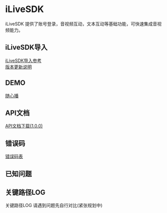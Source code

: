 # iLiveSDK
iLiveSDK 提供了账号登录，音视频互动，文本互动等基础功能，可快速集成音视频能力。

## iLiveSDK导入
[iLiveSDK导入参考](https://github.com/zhaoyang21cn/iLiveSDK_PC_Demos/blob/master/doc/iLiveSDK_README.md)<br/>
[版本更新说明](https://github.com/zhaoyang21cn/iLiveSDK_PC_Demos/blob/master/doc/iLiveSDK_ChangeList.md)


## DEMO
[随心播](https://github.com/zhaoyang21cn/iLiveSDK_PC_Demos/blob/master/doc/suixinbo_README.md)

## API文档
[API文档下载(1.0.0)](https://github.com/zhaoyang21cn/iLiveSDK_PC_Demos/blob/master/doc/ILiveSDK.chm)

## 错误码
[错误码表](https://github.com/zhaoyang21cn/ILiveSDK_Android_Demos/blob/master/doc/ILiveSDK/error.md)

## 已知问题

## 关键路径LOG
关键路径LOG 请遇到问题先自行对比(紧张规划中)


